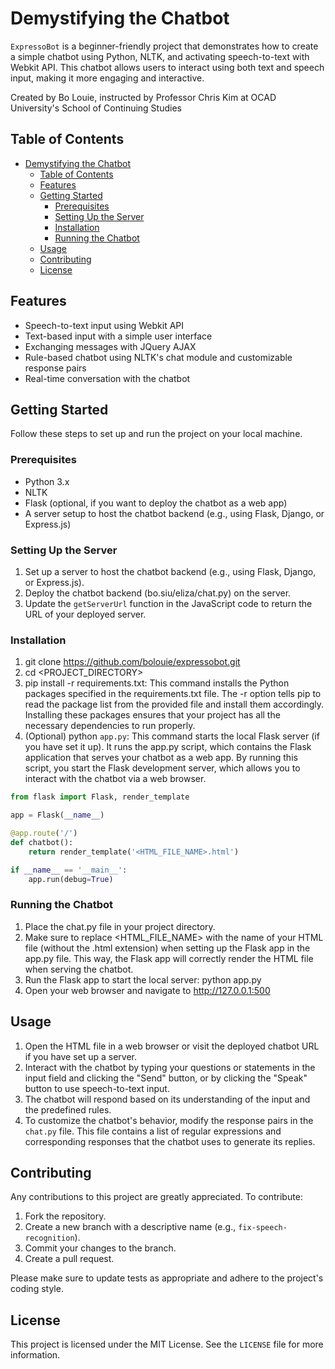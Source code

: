 # Demystifying the Chatbot

`ExpressoBot` is a beginner-friendly project that demonstrates how to create a simple chatbot using Python, NLTK, and activating speech-to-text with Webkit API. This chatbot allows users to interact using both text and speech input, making it more engaging and interactive.

Created by Bo Louie, instructed by Professor Chris Kim at OCAD University's School of Continuing Studies

## Table of Contents

- [Demystifying the Chatbot](#demystifying-the-chatbot)
  - [Table of Contents](#table-of-contents)
  - [Features](#features)
  - [Getting Started](#getting-started)
    - [Prerequisites](#prerequisites)
    - [Setting Up the Server](#setting-up-the-server)
    - [Installation](#installation)
    - [Running the Chatbot](#running-the-chatbot)
  - [Usage](#usage)
  - [Contributing](#contributing)
  - [License](#license)

## Features

- Speech-to-text input using Webkit API
- Text-based input with a simple user interface
- Exchanging messages with JQuery AJAX
- Rule-based chatbot using NLTK's chat module and customizable response pairs
- Real-time conversation with the chatbot

## Getting Started

Follow these steps to set up and run the project on your local machine.

### Prerequisites

- Python 3.x
- NLTK
- Flask (optional, if you want to deploy the chatbot as a web app)
- A server setup to host the chatbot backend (e.g., using Flask, Django, or Express.js)

### Setting Up the Server

1. Set up a server to host the chatbot backend (e.g., using Flask, Django, or Express.js).
2. Deploy the chatbot backend (bo.siu/eliza/chat.py) on the server.
3. Update the `getServerUrl` function in the JavaScript code to return the URL of your deployed server.

### Installation

1. git clone https://github.com/bolouie/expressobot.git
2. cd <PROJECT_DIRECTORY>
3. pip install -r requirements.txt: This command installs the Python packages specified in the requirements.txt file. The -r option tells pip to read the package list from the provided file and install them accordingly. Installing these packages ensures that your project has all the necessary dependencies to run properly.
4. (Optional) python `app.py`: This command starts the local Flask server (if you have set it up). It runs the app.py script, which contains the Flask application that serves your chatbot as a web app. By running this script, you start the Flask development server, which allows you to interact with the chatbot via a web browser.

```python
from flask import Flask, render_template

app = Flask(__name__)

@app.route('/')
def chatbot():
    return render_template('<HTML_FILE_NAME>.html')

if __name__ == '__main__':
    app.run(debug=True)

```

### Running the Chatbot

1. Place the chat.py file in your project directory.
2. Make sure to replace <HTML_FILE_NAME> with the name of your HTML file (without the .html extension) when setting up the Flask app in the app.py file. This way, the Flask app will correctly render the HTML file when serving the chatbot.
3. Run the Flask app to start the local server: python app.py
4. Open your web browser and navigate to http://127.0.0.1:500

## Usage

1. Open the HTML file in a web browser or visit the deployed chatbot URL if you have set up a server.
2. Interact with the chatbot by typing your questions or statements in the input field and clicking the "Send" button, or by clicking the "Speak" button to use speech-to-text input.
3. The chatbot will respond based on its understanding of the input and the predefined rules.
4. To customize the chatbot's behavior, modify the response pairs in the `chat.py` file. This file contains a list of regular expressions and corresponding responses that the chatbot uses to generate its replies.

## Contributing

Any contributions to this project are greatly appreciated. To contribute:

1. Fork the repository.
2. Create a new branch with a descriptive name (e.g., `fix-speech-recognition`).
3. Commit your changes to the branch.
4. Create a pull request.

Please make sure to update tests as appropriate and adhere to the project's coding style.

## License

This project is licensed under the MIT License. See the `LICENSE` file for more information.
